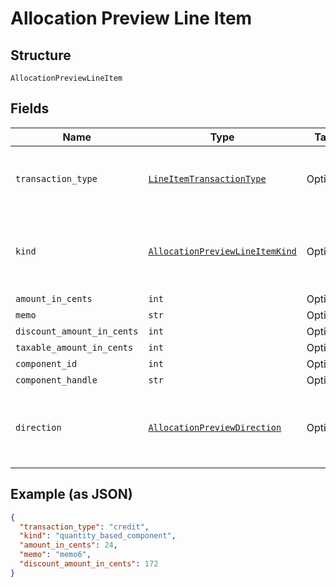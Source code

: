 
# Allocation Preview Line Item

## Structure

`AllocationPreviewLineItem`

## Fields

| Name | Type | Tags | Description |
|  --- | --- | --- | --- |
| `transaction_type` | [`LineItemTransactionType`](../../doc/models/line-item-transaction-type.md) | Optional | A handle for the line item transaction type |
| `kind` | [`AllocationPreviewLineItemKind`](../../doc/models/allocation-preview-line-item-kind.md) | Optional | A handle for the line item kind for allocation preview |
| `amount_in_cents` | `int` | Optional | - |
| `memo` | `str` | Optional | - |
| `discount_amount_in_cents` | `int` | Optional | - |
| `taxable_amount_in_cents` | `int` | Optional | - |
| `component_id` | `int` | Optional | - |
| `component_handle` | `str` | Optional | - |
| `direction` | [`AllocationPreviewDirection`](../../doc/models/allocation-preview-direction.md) | Optional | Visible when using Fine-grained Component Control |

## Example (as JSON)

```json
{
  "transaction_type": "credit",
  "kind": "quantity_based_component",
  "amount_in_cents": 24,
  "memo": "memo6",
  "discount_amount_in_cents": 172
}
```

